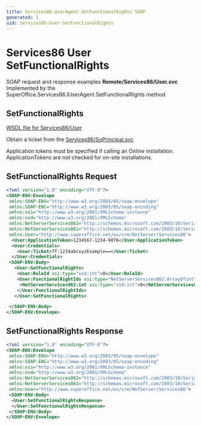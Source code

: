 ```yaml
---
title: Services86.UserAgent.SetFunctionalRights SOAP
generated: 1
uid: Services86-User-SetFunctionalRights
---
```


# Services86 User SetFunctionalRights

SOAP request and response examples **Remote/Services86/User.svc**
Implemented by the <see cref="M:SuperOffice.Services86.IUserAgent.SetFunctionalRights">SuperOffice.Services86.IUserAgent.SetFunctionalRights</see> method.

## SetFunctionalRights

[WSDL file for Services86/User](../Services86-User.md)

Obtain a ticket from the [Services86/SoPrincipal.svc](../SoPrincipal/index.md)

Application tokens must be specified if calling an Online installation. ApplicationTokens are not checked for on-site installations.

## SetFunctionalRights Request

```xml
<?xml version="1.0" encoding="UTF-8"?>
<SOAP-ENV:Envelope
 xmlns:SOAP-ENV="http://www.w3.org/2003/05/soap-envelope"
 xmlns:SOAP-ENC="http://www.w3.org/2003/05/soap-encoding"
 xmlns:xsi="http://www.w3.org/2001/XMLSchema-instance"
 xmlns:xsd="http://www.w3.org/2001/XMLSchema"
 xmlns:NetServerServices862="http://schemas.microsoft.com/2003/10/Serialization/Arrays"
 xmlns:NetServerServices861="http://schemas.microsoft.com/2003/10/Serialization/"
 xmlns:User="http://www.superoffice.net/ws/crm/NetServer/Services86">
  <User:ApplicationToken>1234567-1234-9876</User:ApplicationToken>
  <User:Credentials>
    <User:Ticket>7T:1234abcxyzExample==</User:Ticket>
  </User:Credentials>
 <SOAP-ENV:Body>
   <User:SetFunctionalRights>
    <User:RoleId xsi:type="xsd:int">0</User:RoleId>
    <User:FunctionalRightIds xsi:type="NetServerServices862:ArrayOfint">
     <NetServerServices862:int xsi:type="xsd:int">0</NetServerServices862:int>
    </User:FunctionalRightIds>
   </User:SetFunctionalRights>

 </SOAP-ENV:Body>
</SOAP-ENV:Envelope>

```

## SetFunctionalRights Response

```xml
<?xml version="1.0" encoding="UTF-8"?>
<SOAP-ENV:Envelope
 xmlns:SOAP-ENV="http://www.w3.org/2003/05/soap-envelope"
 xmlns:SOAP-ENC="http://www.w3.org/2003/05/soap-encoding"
 xmlns:xsi="http://www.w3.org/2001/XMLSchema-instance"
 xmlns:xsd="http://www.w3.org/2001/XMLSchema"
 xmlns:NetServerServices862="http://schemas.microsoft.com/2003/10/Serialization/Arrays"
 xmlns:NetServerServices861="http://schemas.microsoft.com/2003/10/Serialization/"
 xmlns:User="http://www.superoffice.net/ws/crm/NetServer/Services86">
 <SOAP-ENV:Body>
  <User:SetFunctionalRightsResponse>
  </User:SetFunctionalRightsResponse>
 </SOAP-ENV:Body>
</SOAP-ENV:Envelope>

```
